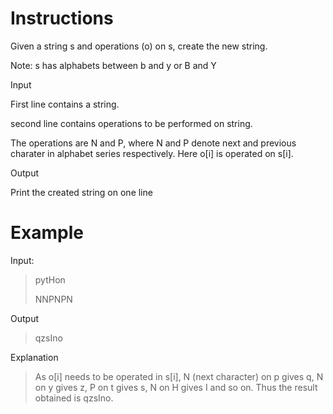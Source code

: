 # Instructions

Given a string s and operations (o) on s, create the new string.

Note: s has alphabets between b and y or B and Y

Input

First line contains a string.

second line contains operations to be performed on string.

The operations are N and P, where N and P denote next and previous charater in alphabet series respectively. Here o[i] is operated on s[i].

Output

Print the created string on one line

# Example

Input:

>pytHon
>
>NNPNPN

Output

>qzsIno

Explanation

>As o[i] needs to be operated in s[i], N (next character) on p gives q, N on y gives z, P on t gives s, N on H gives I and so on. Thus the result obtained is qzsIno.
